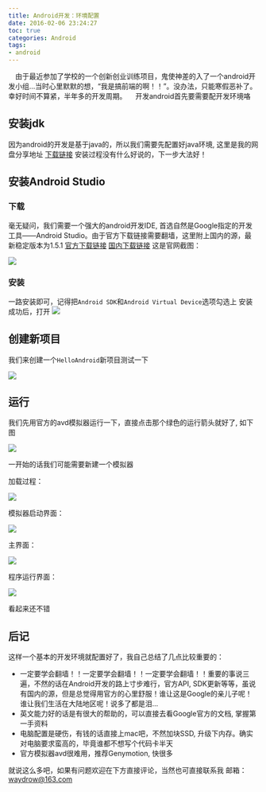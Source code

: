 ```yaml
---
title: Android开发：环境配置
date: 2016-02-06 23:24:27
toc: true
categories: Android
tags:
- android
---
```


&emsp;由于最近参加了学校的一个创新创业训练项目，鬼使神差的入了一个android开发小组...当时心里默默的想，“我是搞前端的啊！！”。没办法，只能寒假恶补了。幸好时间不算紧，半年多的开发周期。
&emsp;开发android首先要需要配开发环境咯
<!-- more -->
## 安装jdk
因为android的开发是基于java的，所以我们需要先配置好java环境, 这里是我的网盘分享地址
[下载链接](http://pan.baidu.com/s/1hrwHXzA)
安装过程没有什么好说的，下一步大法好！

## 安装Android Studio
### 下载
毫无疑问，我们需要一个强大的android开发IDE, 首选自然是Google指定的开发工具——Android Studio。由于官方下载链接需要翻墙，这里附上国内的源，最新稳定版本为1.5.1
[官方下载链接](https://developer.android.com/sdk/index.html)
[国内下载链接](http://pan.baidu.com/s/1nuhv3qp#path=%252F1.5.1)
这是官网截图：

![](http://7xqoa3.com1.z0.glb.clouddn.com/images%2Fandroid-develop.png)
### 安装
一路安装即可，记得把`Android SDK`和`Android Virtual Device`选项勾选上
安装成功后，打开
![](http://7xqoa3.com1.z0.glb.clouddn.com/images%2Fandroid-studio.png)

## 创建新项目
我们来创建一个`HelloAndroid`新项目测试一下

![](http://7xqoa3.com1.z0.glb.clouddn.com/images%2Fandroid-first-test.png)

## 运行
我们先用官方的avd模拟器运行一下，直接点击那个绿色的运行箭头就好了, 如下图

![](http://7xqoa3.com1.z0.glb.clouddn.com/images%2Favd-test.png)


一开始的话我们可能需要新建一个模拟器

加载过程：

![](http://7xqoa3.com1.z0.glb.clouddn.com/images%2Floading.png)


模拟器启动界面：

![](http://7xqoa3.com1.z0.glb.clouddn.com/images%2Frunning.png)

主界面：

![](http://7xqoa3.com1.z0.glb.clouddn.com/images%2Fview.png)

程序运行界面：

![](http://7xqoa3.com1.z0.glb.clouddn.com/images%2Fhello-world.png)

看起来还不错

## 后记
这样一个基本的开发环境就配置好了，我自己总结了几点比较重要的：
- 一定要学会翻墙！！一定要学会翻墙！！一定要学会翻墙！！重要的事说三遍，不然的话在Android开发的路上寸步难行，官方API, SDK更新等等，虽说有国内的源，但是总觉得用官方的心里舒服！谁让这是Google的亲儿子呢！谁让我们生活在大陆地区呢！说多了都是泪...
- 英文能力好的话是有很大的帮助的，可以直接去看Google官方的文档, 掌握第一手资料
- 电脑配置是硬伤，有钱的话直接上mac吧，不然加块SSD, 升级下内存。确实对电脑要求蛮高的，毕竟谁都不想写个代码卡半天
- 官方模拟器avd很难用，推荐Genymotion, 快很多

就说这么多吧，如果有问题欢迎在下方直接评论，当然也可直接联系我
邮箱：<waydrow@163.com>